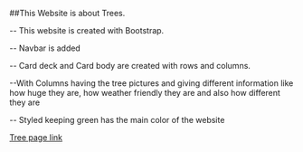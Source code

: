 ##This Website is about Trees.

-- This website is created with Bootstrap.

-- Navbar is added

-- Card deck and Card body are created with rows and columns.

--With Columns having the tree pictures and giving different information like how huge they are, how weather friendly they are and also how different they are

-- Styled keeping green has the main color of the website 

[Tree page link](https://renujaishankar.github.io/Jan29thRepository/)